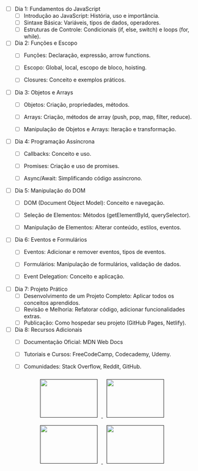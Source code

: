 

- [ ] Dia 1: Fundamentos do JavaScript
	- [ ] Introdução ao JavaScript: História, uso e importância.
	- [ ] Sintaxe Básica: Variáveis, tipos de dados, operadores.
	- [ ] Estruturas de Controle: Condicionais (if, else, switch) e loops (for, while).

- [ ] Dia 2: Funções e Escopo
	- [ ] Funções: Declaração, expressão, arrow functions.
	- [ ] Escopo: Global, local, escopo de bloco, hoisting.
	- [ ] Closures: Conceito e exemplos práticos.


- [ ] Dia 3: Objetos e Arrays
	- [ ] Objetos: Criação, propriedades, métodos.
	- [ ] Arrays: Criação, métodos de array (push, pop, map, filter, reduce).
	- [ ] Manipulação de Objetos e Arrays: Iteração e transformação.


- [ ] Dia 4: Programação Assíncrona
	- [ ] Callbacks: Conceito e uso.
	- [ ] Promises: Criação e uso de promises.
	- [ ] Async/Await: Simplificando código assíncrono.


- [ ] Dia 5: Manipulação do DOM
	- [ ] DOM (Document Object Model): Conceito e navegação.
	- [ ] Seleção de Elementos: Métodos (getElementById, querySelector).
	- [ ] Manipulação de Elementos: Alterar conteúdo, estilos, eventos.


- [ ] Dia 6: Eventos e Formulários
	- [ ] Eventos: Adicionar e remover eventos, tipos de eventos.
	- [ ] Formulários: Manipulação de formulários, validação de dados.
	- [ ] Event Delegation: Conceito e aplicação.


- [ ] Dia 7: Projeto Prático
	- [ ] Desenvolvimento de um Projeto Completo: Aplicar todos os conceitos aprendidos.
	- [ ] Revisão e Melhoria: Refatorar código, adicionar funcionalidades extras.
	- [ ] Publicação: Como hospedar seu projeto (GitHub Pages, Netlify).

- [ ] Dia 8: Recursos Adicionais
	- [ ] Documentação Oficial: MDN Web Docs
	- [ ] Tutoriais e Cursos: FreeCodeCamp, Codecademy, Udemy.
	- [ ] Comunidades: Stack Overflow, Reddit, GitHub.









<div style="text-align: center;">
  <a href="" >
    <img src="https://i.ytimg.com/vi/g08WcKOHeK0/maxresdefault.jpg" width="150" height= "100;" style="margin: 10px;" />
  </a>
  <a href="" >
    <img src="https://i.ytimg.com/vi/c_ZCzdMUlxk/maxresdefault.jpg" width="150" height= "100;" style="margin: 10px;" />
  </a>
  <a href="" >
    <img src="https://i.ytimg.com/vi/hxGIfI6n6yE/maxresdefault.jpg" width="150" height= "100;" style="margin: 10px;" />
  </a>
  <a href="" >
    <img src="https://i.ytimg.com/vi/mgnSSwgTiFU/maxresdefault.jpg" width="150" height= "100;" style="margin: 10px;" />
  </a>
</div>




















